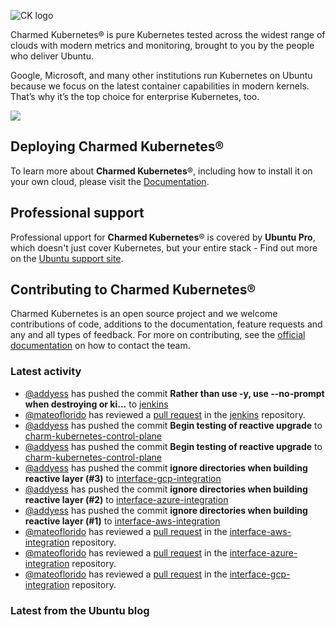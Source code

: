 ![CK logo](https://assets.ubuntu.com/v1/451d4cf4-Charmed+Kubernetes_RGB_onWhite_2022.svg)

Charmed Kubernetes® is pure Kubernetes tested across the widest range of clouds with modern metrics and monitoring, brought to you by the people who deliver Ubuntu.

Google, Microsoft, and many other institutions run Kubernetes on Ubuntu because we focus on the latest container capabilities in modern kernels. That’s why it’s the top choice for enterprise Kubernetes, too.

![](https://assets.ubuntu.com/v1/843c77b6-juju-at-a-glace.svg)

## Deploying Charmed Kubernetes®

To learn more about **Charmed Kubernetes**®, including how to install it on your own cloud, please visit the [Documentation][docs].

## Professional support

Professional upport for **Charmed Kubernetes**® is covered by **Ubuntu Pro**, which doesn't just cover Kubernetes, but your entire stack - Find out more on the [Ubuntu support site](https://ubuntu.com/support).

## Contributing to Charmed Kubernetes®

Charmed Kubernetes is an open source project and we welcome contributions of code, additions to the documentation, feature requests and any and all types of feedback. For more on contributing, see the [official documentation][get-in-touch] on how to contact the team.

<!-- LINKS -->
[docs]: https://ubuntu.com/kubernetes/docs
[get-in-touch]: https://ubuntu.com/kubernetes/docs/get-in-touch

### Latest activity

<!-- activity starts -->
 - [@addyess](https://github.com/addyess) has pushed the commit **Rather than use -y, use --no-prompt when destroying or ki...** to [jenkins](https://github.com/charmed-kubernetes/jenkins)
 - [@mateoflorido](https://github.com/mateoflorido) has reviewed a [pull request](https://github.com/charmed-kubernetes/jenkins/pull/1496) in the [jenkins](https://github.com/charmed-kubernetes/jenkins) repository.
 - [@addyess](https://github.com/addyess) has pushed the commit **Begin testing of reactive upgrade** to [charm-kubernetes-control-plane](https://github.com/charmed-kubernetes/charm-kubernetes-control-plane)
 - [@addyess](https://github.com/addyess) has pushed the commit **Begin testing of reactive upgrade** to [charm-kubernetes-control-plane](https://github.com/charmed-kubernetes/charm-kubernetes-control-plane)
 - [@addyess](https://github.com/addyess) has pushed the commit **ignore directories when building reactive layer (#3)** to [interface-gcp-integration](https://github.com/charmed-kubernetes/interface-gcp-integration)
 - [@addyess](https://github.com/addyess) has pushed the commit **ignore directories when building reactive layer (#2)** to [interface-azure-integration](https://github.com/charmed-kubernetes/interface-azure-integration)
 - [@addyess](https://github.com/addyess) has pushed the commit **ignore directories when building reactive layer (#1)** to [interface-aws-integration](https://github.com/charmed-kubernetes/interface-aws-integration)
 - [@mateoflorido](https://github.com/mateoflorido) has reviewed a [pull request](https://github.com/charmed-kubernetes/interface-aws-integration/pull/1) in the [interface-aws-integration](https://github.com/charmed-kubernetes/interface-aws-integration) repository.
 - [@mateoflorido](https://github.com/mateoflorido) has reviewed a [pull request](https://github.com/charmed-kubernetes/interface-azure-integration/pull/2) in the [interface-azure-integration](https://github.com/charmed-kubernetes/interface-azure-integration) repository.
 - [@mateoflorido](https://github.com/mateoflorido) has reviewed a [pull request](https://github.com/charmed-kubernetes/interface-gcp-integration/pull/3) in the [interface-gcp-integration](https://github.com/charmed-kubernetes/interface-gcp-integration) repository.
<!-- activity ends -->

<!-- roadmap starts -->

<!-- roadmap ends -->

### Latest from the Ubuntu blog

<!-- blog starts -->

<!-- blog ends -->
